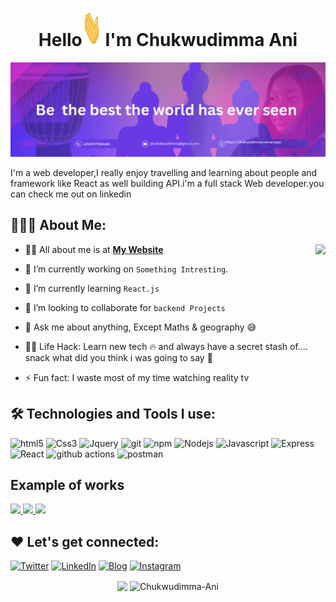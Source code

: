<h1 align="center">Hello<img src="https://raw.githubusercontent.com/ABSphreak/ABSphreak/master/gifs/Hi.gif" width="30px" height="60px"> I'm  Chukwudimma Ani</h1>

![I am GitHub Readme Generator's creator](A29AB7BC-81EA-48BD-AEDA-D056EAD2CB45.png)

 I'm a web developer,I really enjoy travelling and learning about people and framework like React as well building API.i'm a full stack Web developer.you can check me out on linkedin

## 👨🏻‍💻 About Me:

<img  src="./thoughtworks-gif_dribbble.gif" height="290px" align="right" />

- 🙋‍♂️ All about me is at **[My Website](https://chukwudimma.vercel.app/)**

- 🔭 I’m currently working on `Something Intresting`.

- 🌱 I’m currently learning `React.js`

- 👯 I’m looking to collaborate for `backend Projects`

- 💬 Ask me about anything, Except Maths & geography :sweat_smile:

- 👨‍💻 Life Hack: Learn new tech :fire: and always have a secret stash of.... snack what did you think i was going to say :tada:

- ⚡ Fun fact: I waste most of my time watching reality tv




## 🛠️ Technologies and Tools I use:

<P>
 <img alt="html5" src="https://img.shields.io/badge/HTML5-E34F26?style=for-the-badge&logo=html5&logoColor=white" height="25px"/>
<img alt="Css3" src="https://img.shields.io/badge/CSS3-1572B6?style=for-the-badge&logo=css3&logoColor=white" height="25px"/>
<img alt="Jquery" src="https://img.shields.io/badge/jquery-%230769AD.svg?style=for-the-badge&logo=jquery&logoColor=white" height="25px"/>
<img alt="git" src="https://img.shields.io/badge/-Git-F05032?style=flat-square&logo=git&logoColor=white" height="25px"/>
<img alt="npm" src="https://img.shields.io/badge/NPM-%23000000.svg?style=for-the-badge&logo=npm&logoColor=white" height="25px"/>
 <img alt="Nodejs" src="https://img.shields.io/badge/-Nodejs-43853d?style=flat-square&logo=Node.js&logoColor=white"  height="25px"/>
<img alt="Javascript" src="https://img.shields.io/badge/JavaScript-323330?style=for-the-badge&logo=javascript&logoColor=F7DF1E"  height="25px"/>
  <img alt="Express" src="https://img.shields.io/badge/express.js-%23404d59.svg?style=for-the-badge&logo=express&logoColor=%2361DAFB" height="25px"/>
<img alt="React" src="https://img.shields.io/badge/React-20232A?style=for-the-badge&logo=react&logoColor=61DAFB" height="25px"/>
 <img alt="github actions" src="https://img.shields.io/badge/-Github_Actions-2088FF?style=flat-square&logo=github-actions&logoColor=white" height="25px"/>
 <img alt="postman" src="https://img.shields.io/badge/-Postman-00C7B7?style=flat-square&logo=postman&logoColor=white" height="25px"/>
</P>

 
## Example of works
<a href =" https://chukwudimma-ani.github.io/Remake-of-NYSC-homePage/" target ="_blank"><img src ="Gray Beauty TikTok Video.gif" width ="200" height ="" /> </a>  <a href ="https://github.com/Chukwudimma-Ani/Ravens-game" target ="_blank"><img src ="GMP_U2F2ZUdIMDE= 2.GIF" width ="200" />  </a>    <a href ="https://github.com/Chukwudimma-Ani/Ravens-game" target ="_blank"><img src ="Light mode .GIF" width ="200" />  </a> 

## ❤️ Let's get connected:

<p> <a href="#" target="_blank"><img alt="Twitter" src="https://img.shields.io/badge/twitter-%231DA1F2.svg?&style=for-the-badge&logo=twitter&logoColor=white"  height="30px"/></a> <a href="#" target="_blank"><img alt="LinkedIn" src="https://img.shields.io/badge/linkedin-%230077B5.svg?&style=for-the-badge&logo=linkedin&logoColor=white"  height="30px"/></a> <a href="#" target="_blank"><img alt="Blog" src="https://img.shields.io/badge/Blog-0A0A0A?style=for-the-badge&logo=dev.to&logoColor=white"  height="30px"/></a> <a href="#"><img alt="Instagram" src="https://img.shields.io/badge/Instagram-E4405F?style=for-the-badge&logo=instagram&logoColor=white"  height="30px"/></a>
</p>








<div align="center">
  <img align="center" src="https://github-readme-stats.anuraghazra1.vercel.app/api?username=Chukwudimma-Ani&show_icons=true" />
  <img align="center" src="https://github-readme-streak-stats.herokuapp.com/?user=Chukwudimma-Ani&" alt="Chukwudimma-Ani" />
</div>


